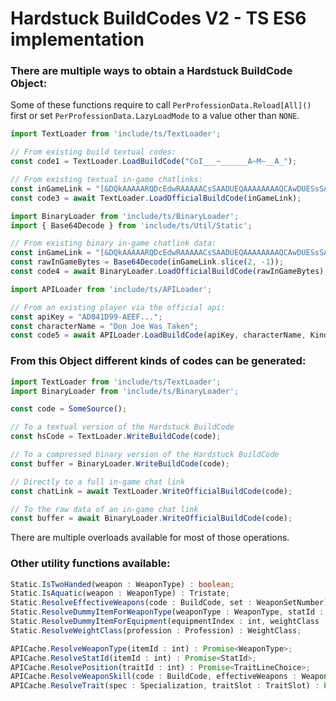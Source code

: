 # Hardstuck BuildCodes V2 - TS ES6 implementation

### There are multiple ways to obtain a Hardstuck BuildCode Object:

Some of these functions require to call `PerProfessionData.Reload[All]()` first or set `PerProfessionData.LazyLoadMode` to a value other than `NONE`.

```ts
import TextLoader from 'include/ts/TextLoader';

// From existing build textual codes:
const code1 = TextLoader.LoadBuildCode("CoI___~______A~M~__A_");

// From existing textual in-game chatlinks:
const inGameLink = "[&DQkAAAAARQDcEdwRAAAAACsSAADUEQAAAAAAAAQCAwDUESsSAAAAAAAAAAA=]";
const code3 = await TextLoader.LoadOfficialBuildCode(inGameLink);
```

```ts
import BinaryLoader from 'include/ts/BinaryLoader';
import { Base64Decode } from 'include/ts/Util/Static';

// From existing binary in-game chatlink data:
const inGameLink = "[&DQkAAAAARQDcEdwRAAAAACsSAADUEQAAAAAAAAQCAwDUESsSAAAAAAAAAAA=]";
const rawInGameBytes = Base64Decode(inGameLink.slice(2, -1));
const code4 = await BinaryLoader.LoadOfficialBuildCode(rawInGameBytes);
```

```ts
import APILoader from 'include/ts/APILoader';

// From an existing player via the official api:
const apiKey = "AD041D99-AEEF...";
const characterName = "Don Joe Was Taken";
const code5 = await APILoader.LoadBuildCode(apiKey, characterName, Kind.PvE);
```

### From this Object different kinds of codes can be generated:

```ts
import TextLoader from 'include/ts/TextLoader';
import BinaryLoader from 'include/ts/BinaryLoader';

const code = SomeSource();

// To a textual version of the Hardstuck BuildCode
const hsCode = TextLoader.WriteBuildCode(code);

// To a compressed binary version of the Hardstuck BuildCode
const buffer = BinaryLoader.WriteBuildCode(code);

// Directly to a full in-game chat link
const chatLink = await TextLoader.WriteOfficialBuildCode(code);

// To the raw data of an in-game chat link
const buffer = await BinaryLoader.WriteOfficialBuildCode(code);
```

There are multiple overloads available for most of those operations.

### Other utility functions available:

```ts
Static.IsTwoHanded(weapon : WeaponType) : boolean;
Static.IsAquatic(weapon : WeaponType) : Tristate;
Static.ResolveEffectiveWeapons(code : BuildCode, set : WeaponSetNumber) : WeaponSet;
Static.ResolveDummyItemForWeaponType(weaponType : WeaponType, statId : StatId) : ItemId;
Static.ResolveDummyItemForEquipment(equipmentIndex : int, weightClass : WeightClass, statId : StatId) : ItemId;
Static.ResolveWeightClass(profession : Profession) : WeightClass;

APICache.ResolveWeaponType(itemId : int) : Promise<WeaponType>;
APICache.ResolveStatId(itemId : int) : Promise<StatId>;
APICache.ResolvePosition(traitId : int) : Promise<TraitLineChoice>;
APICache.ResolveWeaponSkill(code : BuildCode, effectiveWeapons : WeaponSet, skillIndex : int) : Promise<SkillId>;
APICache.ResolveTrait(spec : Specialization, traitSlot : TraitSlot) : Promise<TraitId>;
```